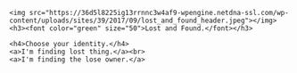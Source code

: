 <!DOCTYPE html> 
<html>
<head>
	<title>Lost and Found</title>
</head>
<body>
	
	<img src="https://36d5l8225ig13rrnnc3w4af9-wpengine.netdna-ssl.com/wp-content/uploads/sites/39/2017/09/lost_and_found_header.jpeg"></img>
	<h3><font color="green" size="50">Lost and Found.</font></h3>
	
	<h4>Choose your identity.</h4>
	<a>I'm finding lost thing.</a><br>
	<a>I'm finding the lose owner.</a>








</body>


</html>
